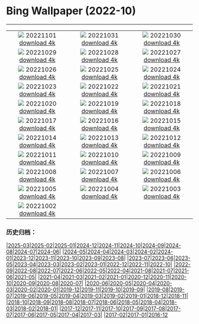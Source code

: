 # Bing Wallpaper (2022-10)
**************
| | | |
| :----: | :----: | :----: |
| ![](https://www.bing.com/th?id=OHR.Calacas_IT-IT0389753487_1920x1080.jpg) 20221101 [download 4k](https://www.bing.com/th?id=OHR.Calacas_IT-IT0389753487_UHD.jpg) | ![](https://www.bing.com/th?id=OHR.WychwoodForest_IT-IT0337124415_1920x1080.jpg) 20221031 [download 4k](https://www.bing.com/th?id=OHR.WychwoodForest_IT-IT0337124415_UHD.jpg) | ![](https://www.bing.com/th?id=OHR.VeniceClock_IT-IT0264860156_1920x1080.jpg) 20221030 [download 4k](https://www.bing.com/th?id=OHR.VeniceClock_IT-IT0264860156_UHD.jpg) |
| ![](https://www.bing.com/th?id=OHR.SeaAngel_IT-IT8580642230_1920x1080.jpg) 20221029 [download 4k](https://www.bing.com/th?id=OHR.SeaAngel_IT-IT8580642230_UHD.jpg) | ![](https://www.bing.com/th?id=OHR.FrankensteinFriday_IT-IT8308300166_1920x1080.jpg) 20221028 [download 4k](https://www.bing.com/th?id=OHR.FrankensteinFriday_IT-IT8308300166_UHD.jpg) | ![](https://www.bing.com/th?id=OHR.BridgeofSighs_IT-IT8041393229_1920x1080.jpg) 20221027 [download 4k](https://www.bing.com/th?id=OHR.BridgeofSighs_IT-IT8041393229_UHD.jpg) |
| ![](https://www.bing.com/th?id=OHR.BrockenSpecter_IT-IT0039522504_1920x1080.jpg) 20221026 [download 4k](https://www.bing.com/th?id=OHR.BrockenSpecter_IT-IT0039522504_UHD.jpg) | ![](https://www.bing.com/th?id=OHR.OrcusMouth_IT-IT9590892729_1920x1080.jpg) 20221025 [download 4k](https://www.bing.com/th?id=OHR.OrcusMouth_IT-IT9590892729_UHD.jpg) | ![](https://www.bing.com/th?id=OHR.GuwahatiDiwali_IT-IT8533104529_1920x1080.jpg) 20221024 [download 4k](https://www.bing.com/th?id=OHR.GuwahatiDiwali_IT-IT8533104529_UHD.jpg) |
| ![](https://www.bing.com/th?id=OHR.KarstMountains_IT-IT9557058549_1920x1080.jpg) 20221023 [download 4k](https://www.bing.com/th?id=OHR.KarstMountains_IT-IT9557058549_UHD.jpg) | ![](https://www.bing.com/th?id=OHR.CanaleLeonardesco_IT-IT4107798098_1920x1080.jpg) 20221022 [download 4k](https://www.bing.com/th?id=OHR.CanaleLeonardesco_IT-IT4107798098_UHD.jpg) | ![](https://www.bing.com/th?id=OHR.GeorgiaCypress_IT-IT6973135331_1920x1080.jpg) 20221021 [download 4k](https://www.bing.com/th?id=OHR.GeorgiaCypress_IT-IT6973135331_UHD.jpg) |
| ![](https://www.bing.com/th?id=OHR.SlothDay_IT-IT3779909522_1920x1080.jpg) 20221020 [download 4k](https://www.bing.com/th?id=OHR.SlothDay_IT-IT3779909522_UHD.jpg) | ![](https://www.bing.com/th?id=OHR.WartburgCastle_IT-IT3301146090_1920x1080.jpg) 20221019 [download 4k](https://www.bing.com/th?id=OHR.WartburgCastle_IT-IT3301146090_UHD.jpg) | ![](https://www.bing.com/th?id=OHR.GB25Anni_IT-IT3270300903_1920x1080.jpg) 20221018 [download 4k](https://www.bing.com/th?id=OHR.GB25Anni_IT-IT3270300903_UHD.jpg) |
| ![](https://www.bing.com/th?id=OHR.SwedenOwl_IT-IT2837320620_1920x1080.jpg) 20221017 [download 4k](https://www.bing.com/th?id=OHR.SwedenOwl_IT-IT2837320620_UHD.jpg) | ![](https://www.bing.com/th?id=OHR.PrinceChristianSound_IT-IT2587667922_1920x1080.jpg) 20221016 [download 4k](https://www.bing.com/th?id=OHR.PrinceChristianSound_IT-IT2587667922_UHD.jpg) | ![](https://www.bing.com/th?id=OHR.NaqsheRustam_IT-IT1805838500_1920x1080.jpg) 20221015 [download 4k](https://www.bing.com/th?id=OHR.NaqsheRustam_IT-IT1805838500_UHD.jpg) |
| ![](https://www.bing.com/th?id=OHR.RioArazas_IT-IT1511444344_1920x1080.jpg) 20221014 [download 4k](https://www.bing.com/th?id=OHR.RioArazas_IT-IT1511444344_UHD.jpg) | ![](https://www.bing.com/th?id=OHR.AlaskaMoose_IT-IT1238572311_1920x1080.jpg) 20221013 [download 4k](https://www.bing.com/th?id=OHR.AlaskaMoose_IT-IT1238572311_UHD.jpg) | ![](https://www.bing.com/th?id=OHR.GenoaBoccadasse_IT-IT1060249163_1920x1080.jpg) 20221012 [download 4k](https://www.bing.com/th?id=OHR.GenoaBoccadasse_IT-IT1060249163_UHD.jpg) |
| ![](https://www.bing.com/th?id=OHR.TortulaMoss_IT-IT0827822740_1920x1080.jpg) 20221011 [download 4k](https://www.bing.com/th?id=OHR.TortulaMoss_IT-IT0827822740_UHD.jpg) | ![](https://www.bing.com/th?id=OHR.ValvestinoDam_IT-IT0500211965_1920x1080.jpg) 20221010 [download 4k](https://www.bing.com/th?id=OHR.ValvestinoDam_IT-IT0500211965_UHD.jpg) | ![](https://www.bing.com/th?id=OHR.ChukchiSea_IT-IT0040382770_1920x1080.jpg) 20221009 [download 4k](https://www.bing.com/th?id=OHR.ChukchiSea_IT-IT0040382770_UHD.jpg) |
| ![](https://www.bing.com/th?id=OHR.GlassOctopus_IT-IT9759210556_1920x1080.jpg) 20221008 [download 4k](https://www.bing.com/th?id=OHR.GlassOctopus_IT-IT9759210556_UHD.jpg) | ![](https://www.bing.com/th?id=OHR.OberbaumBridge_IT-IT9273740844_1920x1080.jpg) 20221007 [download 4k](https://www.bing.com/th?id=OHR.OberbaumBridge_IT-IT9273740844_UHD.jpg) | ![](https://www.bing.com/th?id=OHR.BayofBiscay_IT-IT9386655612_1920x1080.jpg) 20221006 [download 4k](https://www.bing.com/th?id=OHR.BayofBiscay_IT-IT9386655612_UHD.jpg) |
| ![](https://www.bing.com/th?id=OHR.FlamingoTeacher_IT-IT8845799900_1920x1080.jpg) 20221005 [download 4k](https://www.bing.com/th?id=OHR.FlamingoTeacher_IT-IT8845799900_UHD.jpg) | ![](https://www.bing.com/th?id=OHR.CosmicCliffs_IT-IT8495148358_1920x1080.jpg) 20221004 [download 4k](https://www.bing.com/th?id=OHR.CosmicCliffs_IT-IT8495148358_UHD.jpg) | ![](https://www.bing.com/th?id=OHR.Porthuis_IT-IT8209132623_1920x1080.jpg) 20221003 [download 4k](https://www.bing.com/th?id=OHR.Porthuis_IT-IT8209132623_UHD.jpg) |
| ![](https://www.bing.com/th?id=OHR.TriesteSailingboats_IT-IT7054680724_1920x1080.jpg) 20221002 [download 4k](https://www.bing.com/th?id=OHR.TriesteSailingboats_IT-IT7054680724_UHD.jpg) |  |  |

### 历史归档：

|[2025-03](/../2025-03/2025-03.md)|[2025-02](/../2025-02/2025-02.md)|[2025-01](/../2025-01/2025-01.md)|[2024-12](/../2024-12/2024-12.md)|[2024-11](/../2024-11/2024-11.md)|[2024-10](/../2024-10/2024-10.md)|[2024-09](/../2024-09/2024-09.md)|[2024-08](/../2024-08/2024-08.md)|[2024-07](/../2024-07/2024-07.md)|[2024-06](/../2024-06/2024-06.md)|
|[2024-05](/../2024-05/2024-05.md)|[2024-04](/../2024-04/2024-04.md)|[2024-03](/../2024-03/2024-03.md)|[2024-02](/../2024-02/2024-02.md)|[2024-01](/../2024-01/2024-01.md)|[2023-12](/../2023-12/2023-12.md)|[2023-11](/../2023-11/2023-11.md)|[2023-10](/../2023-10/2023-10.md)|[2023-09](/../2023-09/2023-09.md)|[2023-08](/../2023-08/2023-08.md)|
|[2023-07](/../2023-07/2023-07.md)|[2023-06](/../2023-06/2023-06.md)|[2023-05](/../2023-05/2023-05.md)|[2023-04](/../2023-04/2023-04.md)|[2023-03](/../2023-03/2023-03.md)|[2023-02](/../2023-02/2023-02.md)|[2023-01](/../2023-01/2023-01.md)|[2022-12](/../2022-12/2022-12.md)|[2022-11](/../2022-11/2022-11.md)|[2022-10](/2022-10.md)|
|[2022-09](/../2022-09/2022-09.md)|[2022-08](/../2022-08/2022-08.md)|[2022-07](/../2022-07/2022-07.md)|[2022-06](/../2022-06/2022-06.md)|[2022-05](/../2022-05/2022-05.md)|[2022-04](/../2022-04/2022-04.md)|[2021-08](/../2021-08/2021-08.md)|[2021-07](/../2021-07/2021-07.md)|[2021-06](/../2021-06/2021-06.md)|[2021-05](/../2021-05/2021-05.md)|
|[2021-04](/../2021-04/2021-04.md)|[2021-03](/../2021-03/2021-03.md)|[2021-02](/../2021-02/2021-02.md)|[2021-01](/../2021-01/2021-01.md)|[2020-12](/../2020-12/2020-12.md)|[2020-11](/../2020-11/2020-11.md)|[2020-10](/../2020-10/2020-10.md)|[2020-09](/../2020-09/2020-09.md)|[2020-08](/../2020-08/2020-08.md)|[2020-07](/../2020-07/2020-07.md)|
|[2020-06](/../2020-06/2020-06.md)|[2020-05](/../2020-05/2020-05.md)|[2020-04](/../2020-04/2020-04.md)|[2020-03](/../2020-03/2020-03.md)|[2020-02](/../2020-02/2020-02.md)|[2020-01](/../2020-01/2020-01.md)|[2019-12](/../2019-12/2019-12.md)|[2019-11](/../2019-11/2019-11.md)|[2019-10](/../2019-10/2019-10.md)|[2019-09](/../2019-09/2019-09.md)|
|[2019-08](/../2019-08/2019-08.md)|[2019-07](/../2019-07/2019-07.md)|[2019-06](/../2019-06/2019-06.md)|[2019-05](/../2019-05/2019-05.md)|[2019-04](/../2019-04/2019-04.md)|[2019-03](/../2019-03/2019-03.md)|[2019-02](/../2019-02/2019-02.md)|[2019-01](/../2019-01/2019-01.md)|[2018-12](/../2018-12/2018-12.md)|[2018-11](/../2018-11/2018-11.md)|
|[2018-10](/../2018-10/2018-10.md)|[2018-09](/../2018-09/2018-09.md)|[2018-08](/../2018-08/2018-08.md)|[2018-07](/../2018-07/2018-07.md)|[2018-06](/../2018-06/2018-06.md)|[2018-05](/../2018-05/2018-05.md)|[2018-04](/../2018-04/2018-04.md)|[2018-03](/../2018-03/2018-03.md)|[2018-02](/../2018-02/2018-02.md)|[2018-01](/../2018-01/2018-01.md)|
|[2017-12](/../2017-12/2017-12.md)|[2017-11](/../2017-11/2017-11.md)|[2017-10](/../2017-10/2017-10.md)|[2017-09](/../2017-09/2017-09.md)|[2017-08](/../2017-08/2017-08.md)|[2017-07](/../2017-07/2017-07.md)|[2017-06](/../2017-06/2017-06.md)|[2017-05](/../2017-05/2017-05.md)|[2017-04](/../2017-04/2017-04.md)|[2017-03](/../2017-03/2017-03.md)|
|[2017-02](/../2017-02/2017-02.md)|[2017-01](/../2017-01/2017-01.md)|[2016-12](/../2016-12/2016-12.md)